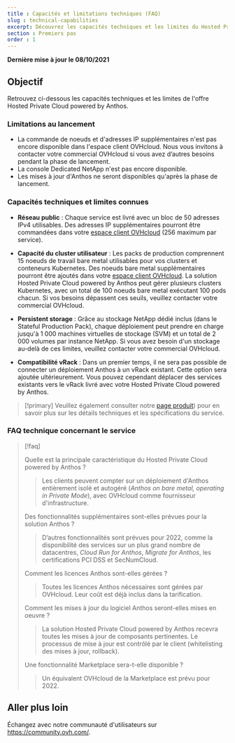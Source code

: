 ```yaml
---
title : Capacités et limitations techniques (FAQ)
slug : technical-capabilities
excerpt: Découvrez les capacités techniques et les limites du Hosted Private Cloud powered by Anthos
section : Premiers pas
order : 1
---
```


**Dernière mise à jour le 08/10/2021**

## Objectif

Retrouvez ci-dessous les capacités techniques et les limites de l'offre Hosted Private Cloud powered by Anthos.

### Limitations au lancement

- La commande de noeuds et d'adresses IP supplémentaires n'est pas encore disponible dans l'espace client OVHcloud. Nous vous invitons à contacter votre commercial OVHcloud si vous avez d’autres besoins pendant la phase de lancement.
- La console Dedicated NetApp n'est pas encore disponible.
- Les mises à jour d'Anthos ne seront disponibles qu'après la phase de lancement.

### Capacités techniques et limites connues

- **Réseau public** : Chaque service est livré avec un bloc de 50 adresses IPv4 utilisables. Des adresses IP supplémentaires pourront être commandées dans votre [espace client OVHcloud](https://www.ovh.com/auth/?action=gotomanager&from=https://www.ovh.com/fr/&ovhSubsidiary=fr) (256 maximum par service).

- **Capacité du cluster utilisateur** : Les packs de production comprennent 15 noeuds de travail bare metal utilisables pour vos clusters et conteneurs Kubernetes. Des noeuds bare metal supplémentaires pourront être ajoutés dans votre [espace client OVHcloud](https://www.ovh.com/auth/?action=gotomanager&from=https://www.ovh.com/fr/&ovhSubsidiary=fr). La solution Hosted Private Cloud powered by Anthos peut gérer plusieurs clusters Kubernetes, avec un total de 100 noeuds bare metal exécutant 100 pods chacun. Si vos besoins dépassent ces seuils, veuillez contacter votre commercial OVHcloud.

- **Persistent storage** : Grâce au stockage NetApp dédié inclus (dans le Stateful Production Pack), chaque déploiement peut prendre en charge jusqu'à 1 000 machines virtuelles de stockage (SVM) et un total de 2 000 volumes par instance NetApp. Si vous avez besoin d'un stockage au-delà de ces limites, veuillez contacter votre commercial OVHcloud.

- **Compatibilité vRack** : Dans un premier temps, il ne sera pas possible de connecter un déploiement Anthos à un vRack existant. Cette option sera ajoutée ultérieurement. Vous pouvez cependant déplacer des services existants vers le vRack livré avec votre Hosted Private Cloud powered by Anthos.

> [!primary]
> Veuillez également consulter notre [page produit](https://www.ovhcloud.com/fr/hosted-private-cloud/anthos/)) pour en savoir plus sur les détails techniques et les spécifications du service.
>

### FAQ technique concernant le service

> [!faq]
>
> Quelle est la principale caractéristique du Hosted Private Cloud powered by Anthos ?
>> Les clients peuvent compter sur un déploiement d'Anthos entièrement isolé et autogéré (*Anthos on bare metal, operating in Private Mode*), avec OVHcloud comme fournisseur d'infrastructure.
>
> Des fonctionnalités supplémentaires sont-elles prévues pour la solution Anthos ?
>> D’autres fonctionnalités sont prévues pour 2022, comme la disponibilité des services sur un plus grand nombre de datacentres, *Cloud Run for Anthos*, *Migrate for Anthos*, les certifications PCI DSS et SecNumCloud.
>
> Comment les licences Anthos sont-elles gérées ?
>> Toutes les licences Anthos nécessaires sont gérées par OVHcloud. Leur coût est déjà inclus dans la tarification.
>
> Comment les mises à jour du logiciel Anthos seront-elles mises en oeuvre ?
>> La solution Hosted Private Cloud powered by Anthos recevra toutes les mises à jour de composants pertinentes. Le processus de mise à jour est contrôlé par le client (whitelisting des mises à jour, rollback).
>
> Une fonctionnalité Marketplace sera-t-elle disponible ?
>> Un équivalent OVHcloud de la Marketplace est prévu pour 2022.

## Aller plus loin

Échangez avec notre communauté d'utilisateurs sur <https://community.ovh.com/>.
